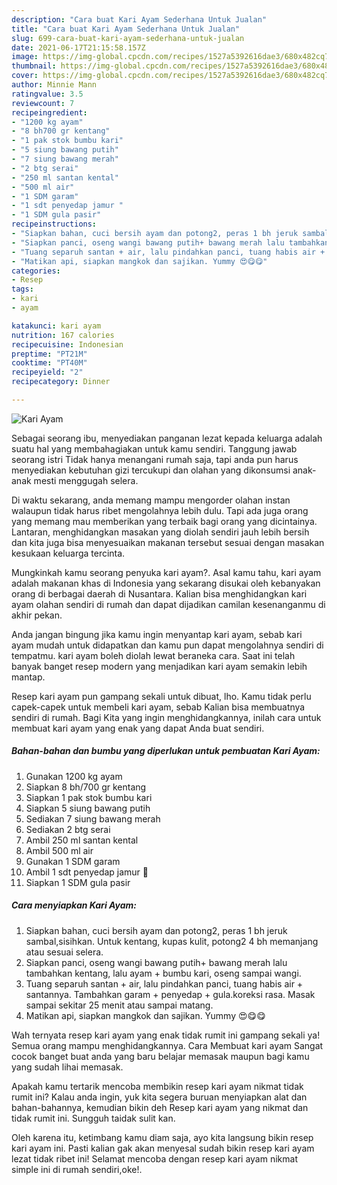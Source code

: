 ```yaml
---
description: "Cara buat Kari Ayam Sederhana Untuk Jualan"
title: "Cara buat Kari Ayam Sederhana Untuk Jualan"
slug: 699-cara-buat-kari-ayam-sederhana-untuk-jualan
date: 2021-06-17T21:15:58.157Z
image: https://img-global.cpcdn.com/recipes/1527a5392616dae3/680x482cq70/kari-ayam-foto-resep-utama.jpg
thumbnail: https://img-global.cpcdn.com/recipes/1527a5392616dae3/680x482cq70/kari-ayam-foto-resep-utama.jpg
cover: https://img-global.cpcdn.com/recipes/1527a5392616dae3/680x482cq70/kari-ayam-foto-resep-utama.jpg
author: Minnie Mann
ratingvalue: 3.5
reviewcount: 7
recipeingredient:
- "1200 kg ayam"
- "8 bh700 gr kentang"
- "1 pak stok bumbu kari"
- "5 siung bawang putih"
- "7 siung bawang merah"
- "2 btg serai"
- "250 ml santan kental"
- "500 ml air"
- "1 SDM garam"
- "1 sdt penyedap jamur "
- "1 SDM gula pasir"
recipeinstructions:
- "Siapkan bahan, cuci bersih ayam dan potong2, peras 1 bh jeruk sambal,sisihkan. Untuk kentang, kupas kulit, potong2 4 bh memanjang atau sesuai selera."
- "Siapkan panci, oseng wangi bawang putih+ bawang merah lalu tambahkan kentang, lalu ayam + bumbu kari, oseng sampai wangi."
- "Tuang separuh santan + air, lalu pindahkan panci, tuang habis air + santannya. Tambahkan garam + penyedap + gula.koreksi rasa. Masak sampai sekitar 25 menit atau sampai matang."
- "Matikan api, siapkan mangkok dan sajikan. Yummy 😍😋😋"
categories:
- Resep
tags:
- kari
- ayam

katakunci: kari ayam 
nutrition: 167 calories
recipecuisine: Indonesian
preptime: "PT21M"
cooktime: "PT40M"
recipeyield: "2"
recipecategory: Dinner

---
```



![Kari Ayam](https://img-global.cpcdn.com/recipes/1527a5392616dae3/680x482cq70/kari-ayam-foto-resep-utama.jpg)

Sebagai seorang ibu, menyediakan panganan lezat kepada keluarga adalah suatu hal yang membahagiakan untuk kamu sendiri. Tanggung jawab seorang istri Tidak hanya menangani rumah saja, tapi anda pun harus menyediakan kebutuhan gizi tercukupi dan olahan yang dikonsumsi anak-anak mesti menggugah selera.

Di waktu  sekarang, anda memang mampu mengorder olahan instan walaupun tidak harus ribet mengolahnya lebih dulu. Tapi ada juga orang yang memang mau memberikan yang terbaik bagi orang yang dicintainya. Lantaran, menghidangkan masakan yang diolah sendiri jauh lebih bersih dan kita juga bisa menyesuaikan makanan tersebut sesuai dengan masakan kesukaan keluarga tercinta. 



Mungkinkah kamu seorang penyuka kari ayam?. Asal kamu tahu, kari ayam adalah makanan khas di Indonesia yang sekarang disukai oleh kebanyakan orang di berbagai daerah di Nusantara. Kalian bisa menghidangkan kari ayam olahan sendiri di rumah dan dapat dijadikan camilan kesenanganmu di akhir pekan.

Anda jangan bingung jika kamu ingin menyantap kari ayam, sebab kari ayam mudah untuk didapatkan dan kamu pun dapat mengolahnya sendiri di tempatmu. kari ayam boleh diolah lewat beraneka cara. Saat ini telah banyak banget resep modern yang menjadikan kari ayam semakin lebih mantap.

Resep kari ayam pun gampang sekali untuk dibuat, lho. Kamu tidak perlu capek-capek untuk membeli kari ayam, sebab Kalian bisa membuatnya sendiri di rumah. Bagi Kita yang ingin menghidangkannya, inilah cara untuk membuat kari ayam yang enak yang dapat Anda buat sendiri.

<!--inarticleads1-->

##### Bahan-bahan dan bumbu yang diperlukan untuk pembuatan Kari Ayam:

1. Gunakan 1200 kg ayam
1. Siapkan 8 bh/700 gr kentang
1. Siapkan 1 pak stok bumbu kari
1. Siapkan 5 siung bawang putih
1. Sediakan 7 siung bawang merah
1. Sediakan 2 btg serai
1. Ambil 250 ml santan kental
1. Ambil 500 ml air
1. Gunakan 1 SDM garam
1. Ambil 1 sdt penyedap jamur 🍄
1. Siapkan 1 SDM gula pasir




<!--inarticleads2-->

##### Cara menyiapkan Kari Ayam:

1. Siapkan bahan, cuci bersih ayam dan potong2, peras 1 bh jeruk sambal,sisihkan. Untuk kentang, kupas kulit, potong2 4 bh memanjang atau sesuai selera.
1. Siapkan panci, oseng wangi bawang putih+ bawang merah lalu tambahkan kentang, lalu ayam + bumbu kari, oseng sampai wangi.
1. Tuang separuh santan + air, lalu pindahkan panci, tuang habis air + santannya. Tambahkan garam + penyedap + gula.koreksi rasa. Masak sampai sekitar 25 menit atau sampai matang.
1. Matikan api, siapkan mangkok dan sajikan. Yummy 😍😋😋




Wah ternyata resep kari ayam yang enak tidak rumit ini gampang sekali ya! Semua orang mampu menghidangkannya. Cara Membuat kari ayam Sangat cocok banget buat anda yang baru belajar memasak maupun bagi kamu yang sudah lihai memasak.

Apakah kamu tertarik mencoba membikin resep kari ayam nikmat tidak rumit ini? Kalau anda ingin, yuk kita segera buruan menyiapkan alat dan bahan-bahannya, kemudian bikin deh Resep kari ayam yang nikmat dan tidak rumit ini. Sungguh taidak sulit kan. 

Oleh karena itu, ketimbang kamu diam saja, ayo kita langsung bikin resep kari ayam ini. Pasti kalian gak akan menyesal sudah bikin resep kari ayam lezat tidak ribet ini! Selamat mencoba dengan resep kari ayam nikmat simple ini di rumah sendiri,oke!.

